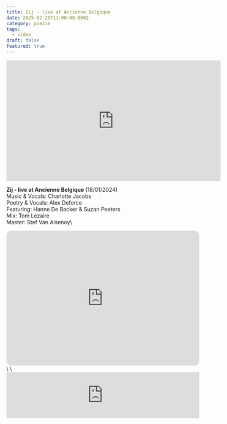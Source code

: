 ```yaml
---
title: Zij - live at Ancienne Belgique
date: 2025-02-25T11:00:00.000Z
category: poezie
tags:
  - video
draft: false
featured: true
---
```

<iframe width="560" height="315" src="https://www.youtube.com/embed/5kM89mIaMR8?si=v6HKFwl3ELLitg8r" title="YouTube video player" frameborder="0" allow="accelerometer; autoplay; clipboard-write; encrypted-media; gyroscope; picture-in-picture; web-share" referrerpolicy="strict-origin-when-cross-origin" allowfullscreen></iframe>

**Zij - live at Ancienne Belgique** (18/01/2024)\
Music & Vocals: Charlotte Jacobs\
Poetry & Vocals: Alex Deforce\
⁠Featuring: Hanne De Backer & Suzan Peeters\
⁠Mix: Tom Lezaire\
⁠Master: Stef Van Alsenoy\

<iframe style="border-radius:12px" src="https://open.spotify.com/embed/album/6EK5ckJmknsWN9aCRqOLUI?utm_source=generator" width="100%" height="352" frameBorder="0" allowfullscreen="" allow="autoplay; clipboard-write; encrypted-media; fullscreen; picture-in-picture" loading="lazy"></iframe>\
\
<iframe style="border: 0; width: 100%; height: 120px;" src="https://bandcamp.com/EmbeddedPlayer/track=2374368863/size=large/bgcol=ffffff/linkcol=0687f5/tracklist=false/artwork=small/transparent=true/" seamless><a href="https://alexdeforce.bandcamp.com/track/zij-live-at-ancienne-belgique">Zij - live at Ancienne Belgique by Charlotte Jacobs &amp; Alex Deforce ft. Hanne De Backer, Suzan Peeters</a></iframe>

